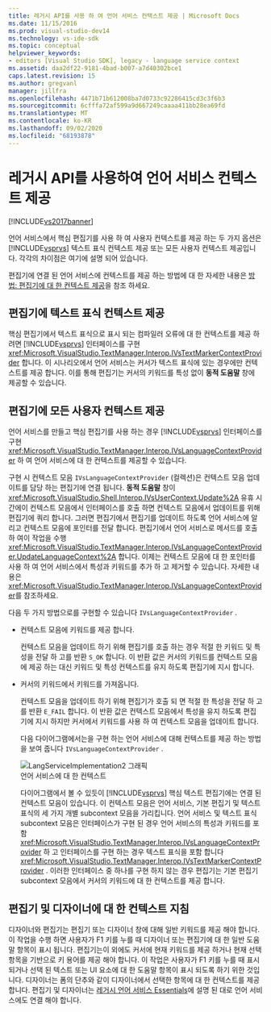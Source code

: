 ```yaml
---
title: 레거시 API를 사용 하 여 언어 서비스 컨텍스트 제공 | Microsoft Docs
ms.date: 11/15/2016
ms.prod: visual-studio-dev14
ms.technology: vs-ide-sdk
ms.topic: conceptual
helpviewer_keywords:
- editors [Visual Studio SDK], legacy - language service context
ms.assetid: daa2df22-9181-4bad-b007-a7d40302bce1
caps.latest.revision: 15
ms.author: gregvanl
manager: jillfra
ms.openlocfilehash: 4471b71b612008ba7d0733c92286415cd3c3f6b3
ms.sourcegitcommit: 6cfffa72af599a9d667249caaaa411bb28ea69fd
ms.translationtype: MT
ms.contentlocale: ko-KR
ms.lasthandoff: 09/02/2020
ms.locfileid: "68193878"
---
```

# <a name="providing-a-language-service-context-by-using-the-legacy-api"></a>레거시 API를 사용하여 언어 서비스 컨텍스트 제공
[!INCLUDE[vs2017banner](../includes/vs2017banner.md)]

언어 서비스에서 핵심 편집기를 사용 하 여 사용자 컨텍스트를 제공 하는 두 가지 옵션은 [!INCLUDE[vsprvs](../includes/vsprvs-md.md)] 텍스트 표식 컨텍스트 제공 또는 모든 사용자 컨텍스트 제공입니다. 각각의 차이점은 여기에 설명 되어 있습니다.  
  
 편집기에 연결 된 언어 서비스에 컨텍스트를 제공 하는 방법에 대 한 자세한 내용은 [방법: 편집기에 대 한 컨텍스트 제공](../extensibility/how-to-provide-context-for-editors.md)을 참조 하세요.  
  
## <a name="provide-text-marker-context-to-the-editor"></a>편집기에 텍스트 표식 컨텍스트 제공  
 핵심 편집기에서 텍스트 표식으로 표시 되는 컴파일러 오류에 대 한 컨텍스트를 제공 하려면 [!INCLUDE[vsprvs](../includes/vsprvs-md.md)] 인터페이스를 구현 <xref:Microsoft.VisualStudio.TextManager.Interop.IVsTextMarkerContextProvider> 합니다. 이 시나리오에서 언어 서비스는 커서가 텍스트 표식에 있는 경우에만 컨텍스트를 제공 합니다. 이를 통해 편집기는 커서의 키워드를 특성 없이 **동적 도움말** 창에 제공할 수 있습니다.  
  
## <a name="provide-all-user-context-to-the-editor"></a>편집기에 모든 사용자 컨텍스트 제공  
 언어 서비스를 만들고 핵심 편집기를 사용 하는 경우 [!INCLUDE[vsprvs](../includes/vsprvs-md.md)] 인터페이스를 구현 <xref:Microsoft.VisualStudio.TextManager.Interop.IVsLanguageContextProvider> 하 여 언어 서비스에 대 한 컨텍스트를 제공할 수 있습니다.  
  
 구현 시 컨텍스트 모음 `IVsLanguageContextProvider` (컬렉션)은 컨텍스트 모음 업데이트를 담당 하는 편집기에 연결 됩니다. **동적 도움말** 창이 <xref:Microsoft.VisualStudio.Shell.Interop.IVsUserContext.Update%2A> 유휴 시간에이 컨텍스트 모음에서 인터페이스를 호출 하면 컨텍스트 모음에서 업데이트를 위해 편집기에 쿼리 합니다. 그러면 편집기에서 편집기를 업데이트 하도록 언어 서비스에 알리고 컨텍스트 모음에 포인터를 전달 합니다. 편집기에서 언어 서비스로 메서드를 호출 하 여이 작업을 수행 <xref:Microsoft.VisualStudio.TextManager.Interop.IVsLanguageContextProvider.UpdateLanguageContext%2A> 합니다. 이제는 컨텍스트 모음에 대 한 포인터를 사용 하 여 언어 서비스에서 특성과 키워드를 추가 하 고 제거할 수 있습니다. 자세한 내용은 <xref:Microsoft.VisualStudio.TextManager.Interop.IVsLanguageContextProvider>를 참조하세요.  
  
 다음 두 가지 방법으로를 구현할 수 있습니다 `IVsLanguageContextProvider` .  
  
- 컨텍스트 모음에 키워드를 제공 합니다.  
  
   컨텍스트 모음을 업데이트 하기 위해 편집기를 호출 하는 경우 적절 한 키워드 및 특성을 전달 하 고를 반환 `S_OK` 합니다. 이 반환 값은 커서의 키워드를 컨텍스트 모음에 제공 하는 대신 키워드 및 특성 컨텍스트를 유지 하도록 편집기에 지시 합니다.  
  
- 커서의 키워드에서 키워드를 가져옵니다.  
  
   컨텍스트 모음을 업데이트 하기 위해 편집기가 호출 되 면 적절 한 특성을 전달 하 고를 반환 `E_FAIL` 합니다. 이 반환 값은 컨텍스트 모음에서 특성을 유지 하도록 편집기에 지시 하지만 커서에서 키워드를 사용 하 여 컨텍스트 모음을 업데이트 합니다.  
  
  다음 다이어그램에서는을 구현 하는 언어 서비스에 대해 컨텍스트를 제공 하는 방법을 보여 줍니다 `IVsLanguageContextProvider` .  
  
  ![LangServiceImplementation2 그래픽](../extensibility/media/vslanguageservice2.gif "vsLanguageService2")  
  언어 서비스에 대 한 컨텍스트  
  
  다이어그램에서 볼 수 있듯이 [!INCLUDE[vsprvs](../includes/vsprvs-md.md)] 핵심 텍스트 편집기에는 연결 된 컨텍스트 모음이 있습니다. 이 컨텍스트 모음은 언어 서비스, 기본 편집기 및 텍스트 표식의 세 가지 개별 subcontext 모음을 가리킵니다. 언어 서비스 및 텍스트 표식 subcontext 모음은 인터페이스가 구현 된 경우 언어 서비스의 특성과 키워드를 포함 <xref:Microsoft.VisualStudio.TextManager.Interop.IVsLanguageContextProvider> 하 고 인터페이스를 구현 하는 경우 텍스트 표식을 포함 합니다 <xref:Microsoft.VisualStudio.TextManager.Interop.IVsTextMarkerContextProvider> . 이러한 인터페이스 중 하나를 구현 하지 않는 경우 편집기는 기본 편집기 subcontext 모음에서 커서의 키워드에 대 한 컨텍스트를 제공 합니다.  
  
## <a name="context-guidelines-for-editors-and-designers"></a>편집기 및 디자이너에 대 한 컨텍스트 지침  
 디자이너와 편집기는 편집기 또는 디자이너 창에 대해 일반 키워드를 제공 해야 합니다. 이 작업을 수행 하면 사용자가 F1 키를 누를 때 디자이너 또는 편집기에 대 한 일반 도움말 항목이 표시 됩니다. 편집기는이 외에도 커서에 현재 키워드를 제공 하거나 현재 선택 항목을 기반으로 키 용어를 제공 해야 합니다. 이 작업은 사용자가 F1 키를 누를 때 표시 되거나 선택 된 텍스트 또는 UI 요소에 대 한 도움말 항목이 표시 되도록 하기 위한 것입니다. 디자이너는 폼의 단추와 같이 디자이너에서 선택한 항목에 대 한 컨텍스트를 제공 합니다. 편집기 및 디자이너는 [레거시 언어 서비스 Essentials](../extensibility/internals/legacy-language-service-essentials.md)에 설명 된 대로 언어 서비스에도 연결 해야 합니다.
